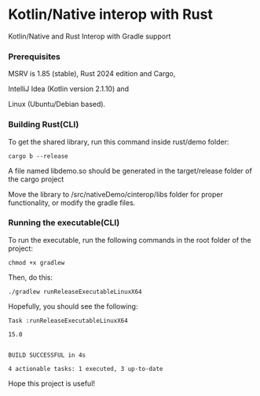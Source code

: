 # Kotlin/Native interop with Rust

Kotlin/Native and Rust Interop with Gradle support

### Prerequisites
MSRV is 1.85 (stable), Rust 2024 edition and Cargo,
 
IntelliJ Idea (Kotlin version 2.1.10) and

Linux (Ubuntu/Debian based).

### Building Rust(CLI)
To get the shared library, run this command inside rust/demo folder:

```
cargo b --release
```

A file named libdemo.so should be generated in the
target/release folder of the cargo project

Move the library to /src/nativeDemo/cinterop/libs folder for proper functionality,
or modify the gradle files.

### Running the executable(CLI)
To run the executable, run the following commands
in the root folder of the project:

```
chmod +x gradlew
```

Then, do this:

```
./gradlew runReleaseExecutableLinuxX64
```

Hopefully, you should see the following:

```console
Task :runReleaseExecutableLinuxX64

15.0


BUILD SUCCESSFUL in 4s

4 actionable tasks: 1 executed, 3 up-to-date
```


Hope this project is useful!
